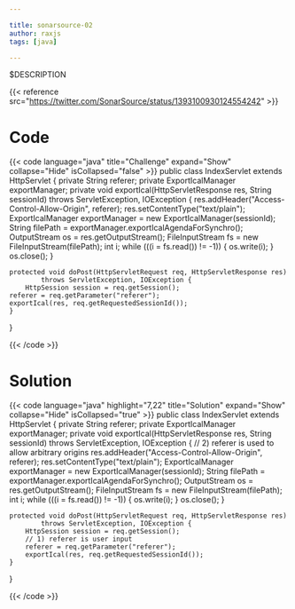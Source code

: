 ```yaml
---

title: sonarsource-02
author: raxjs
tags: [java]

---
```


$DESCRIPTION

<!--more-->
{{< reference src="https://twitter.com/SonarSource/status/1393100930124554242" >}}

# Code
{{< code language="java"  title="Challenge" expand="Show" collapse="Hide" isCollapsed="false" >}}
public class IndexServlet extends HttpServlet {
    private String referer;
    private ExportIcalManager exportManager;
    private void exportIcal(HttpServletResponse res, String sessionId)
            throws ServletException, IOException {
	res.addHeader("Access-Control-Allow-Origin", referer);
        res.setContentType("text/plain");
        ExportIcalManager exportManager = new ExportIcalManager(sessionId);
        String filePath = exportManager.exportIcalAgendaForSynchro();
        OutputStream os = res.getOutputStream();
        FileInputStream fs = new FileInputStream(filePath);
        int i;
        while (((i = fs.read()) != -1)) { os.write(i); }
        os.close();
    }

    protected void doPost(HttpServletRequest req, HttpServletResponse res)
            throws ServletException, IOException {
        HttpSession session = req.getSession();
	referer = req.getParameter("referer");
	exportIcal(res, req.getRequestedSessionId());
    }
}

{{< /code >}}

# Solution
{{< code language="java" highlight="7,22" title="Solution" expand="Show" collapse="Hide" isCollapsed="true" >}}
public class IndexServlet extends HttpServlet {
    private String referer;
    private ExportIcalManager exportManager;
    private void exportIcal(HttpServletResponse res, String sessionId)
            throws ServletException, IOException {
	// 2) referer is used to allow arbitrary origins
	res.addHeader("Access-Control-Allow-Origin", referer);
        res.setContentType("text/plain");
        ExportIcalManager exportManager = new ExportIcalManager(sessionId);
        String filePath = exportManager.exportIcalAgendaForSynchro();
        OutputStream os = res.getOutputStream();
        FileInputStream fs = new FileInputStream(filePath);
        int i;
        while (((i = fs.read()) != -1)) { os.write(i); }
        os.close();
    }

    protected void doPost(HttpServletRequest req, HttpServletResponse res)
            throws ServletException, IOException {
		HttpSession session = req.getSession();
		// 1) referer is user input
		referer = req.getParameter("referer");
		exportIcal(res, req.getRequestedSessionId());
    }
}

{{< /code >}}
